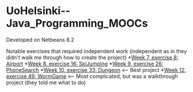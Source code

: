 # UoHelsinki--Java_Programming_MOOCs

Developed on Netbeans 8.2

Notable exercises that required independent work (independent as in they didn't walk me through how to create the project)
 *[Week  7, exercise  8:  Airport](https://github.com/nnard1616/UoHelsinki--Java_Programming_MOOCs/tree/master/2013-OOProgrammingWithJava-PART2/week7-week7_08.Airport/src)
 *[Week  8, exercise 16:  SkiJumping](https://github.com/nnard1616/UoHelsinki--Java_Programming_MOOCs/tree/master/2013-OOProgrammingWithJava-PART2/week8-week8_16.SkiJumping/src)
 *[Week  9, exercise 26:  PhoneSearch](https://github.com/nnard1616/UoHelsinki--Java_Programming_MOOCs/tree/master/2013-OOProgrammingWithJava-PART2/week9-week9_26.PhoneSearch/src)
 *[Week 10, exercise 33:  Dungeon](https://github.com/nnard1616/UoHelsinki--Java_Programming_MOOCs/tree/master/2013-OOProgrammingWithJava-PART2/week10-week10_33.Dungeon/src/dungeon)   <-- Best project
 *[Week 12, exercise 49:  WormGame](https://github.com/nnard1616/UoHelsinki--Java_Programming_MOOCs/tree/master/2013-OOProgrammingWithJava-PART2/week12-week12_49.WormGame/src/wormgame)  <-- Most complicated, but was a walkthrough project (they told me what to do)
